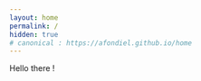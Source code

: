 ```yaml
---
layout: home
permalink: /
hidden: true
# canonical : https://afondiel.github.io/home
---
```


Hello there ! 